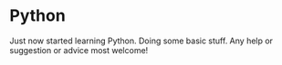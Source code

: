 # Python
Just now started learning Python. Doing some basic stuff. Any help or suggestion or advice most welcome!
